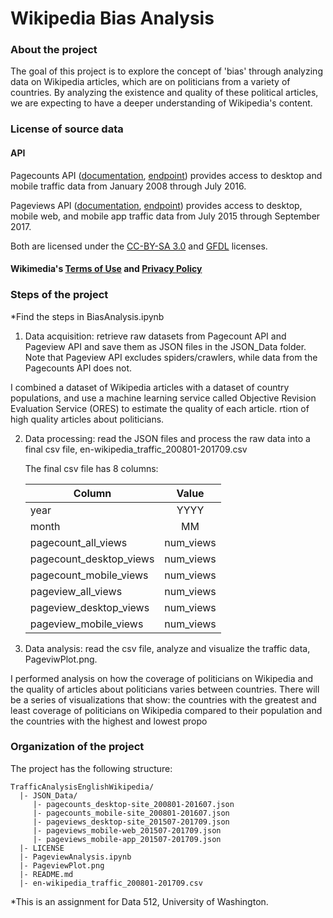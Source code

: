 # Wikipedia Bias Analysis

### About the project
The goal of this project is to explore the concept of 'bias' through analyzing data on Wikipedia articles, which are on politicians from a variety of countries. By analyzing the existence and quality of these political articles, we are expecting to have a deeper understanding of Wikipedia's content.

### License of source data
#### API

Pagecounts API ([documentation](https://wikitech.wikimedia.org/wiki/Analytics/AQS/Legacy_Pagecounts), [endpoint](https://wikimedia.org/api/rest_v1/#!/Pagecounts_data_(legacy)/get_metrics_legacy_pagecounts_aggregate_project_access_site_granularity_start_end)) provides access to desktop and mobile traffic data from January 2008 through July 2016.

Pageviews API ([documentation](https://wikitech.wikimedia.org/wiki/Analytics/AQS/Pageviews), [endpoint](https://wikimedia.org/api/rest_v1/#!/Pageviews_data/get_metrics_pageviews_aggregate_project_access_agent_granularity_start_end)) provides access to desktop, mobile web, and mobile app traffic data from July 2015 through September 2017.

Both are licensed under the [CC-BY-SA 3.0](https://creativecommons.org/licenses/by-sa/3.0/) and [GFDL](https://www.gnu.org/copyleft/fdl.html) licenses.

#### Wikimedia's [Terms of Use](https://wikimediafoundation.org/wiki/Terms_of_Use) and [Privacy Policy](https://wikimediafoundation.org/wiki/Privacy_policy)

### Steps of the project
*Find the steps in BiasAnalysis.ipynb

1. Data acquisition: retrieve raw datasets from Pagecount API and Pageview API and save them as JSON files in the JSON_Data folder. Note that Pageview API excludes spiders/crawlers, while data from the Pagecounts API does not.

I combined a dataset of Wikipedia articles with a dataset of country populations, and use a machine learning service called Objective Revision Evaluation Service (ORES) to estimate the quality of each article. rtion of high quality articles about politicians.
    
2. Data processing: read the JSON files and process the raw data into a final csv file, en-wikipedia_traffic_200801-201709.csv
  
      The final csv file has 8 columns:

      | Column                 | Value     | 
      | -----------------------|:---------:| 
      | year                   | YYYY      |
      | month                  | MM        | 
      | pagecount_all_views    | num_views |
      | pagecount_desktop_views| num_views |
      | pagecount_mobile_views | num_views |
      | pageview_all_views     | num_views |
      | pageview_desktop_views | num_views |
      | pageview_mobile_views  | num_views |
  
3. Data analysis: read the csv file, analyze and visualize the traffic data, PageviwPlot.png.

I performed analysis on how the coverage of politicians on Wikipedia and the quality of articles about politicians varies between countries.
There will be a series of visualizations that show: the countries with the greatest and least coverage of politicians on Wikipedia compared to their population and the countries with the highest and lowest propo

### Organization of the project

The project has the following structure:

```
TrafficAnalysisEnglishWikipedia/
  |- JSON_Data/
     |- pagecounts_desktop-site_200801-201607.json
     |- pagecounts_mobile-site_200801-201607.json 
     |- pageviews_desktop-site_201507-201709.json
     |- pageviews_mobile-web_201507-201709.json
     |- pageviews_mobile-app_201507-201709.json
  |- LICENSE
  |- PageviewAnalysis.ipynb
  |- PageviewPlot.png
  |- README.md
  |- en-wikipedia_traffic_200801-201709.csv
```
*This is an assignment for Data 512, University of Washington.

